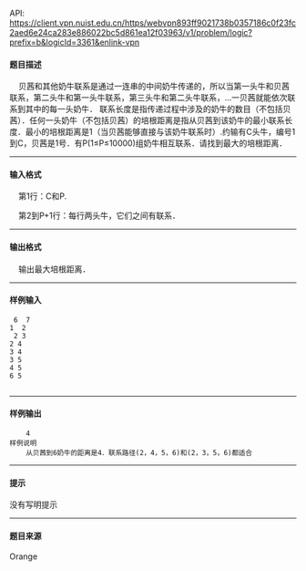 API: https://client.vpn.nuist.edu.cn/https/webvpn893ff9021738b0357186c0f23fc2aed6e24ca283e886022bc5d861ea12f03963/v1/problem/logic?prefix=b&logicId=3361&enlink-vpn

#### 题目描述

    贝茜和其他奶牛联系是通过一连串的中间奶牛传递的，所以当第一头牛和贝茜联系，第二头牛和第一头牛联系，第三头牛和第二头牛联系，…一贝茜就能依次联系到其中的每一头奶牛． 联系长度是指传递过程中涉及的奶牛的数目（不包括贝茜）．任何一头奶牛（不包括贝茜）的培根距离是指从贝茜到该奶牛的最小联系长度．最小的培根距离是1（当贝茜能够直接与该奶牛联系时）.约输有C头牛，编号1到C，贝茜是1号．有P(1≤P≤10000)组奶牛相互联系．请找到最大的培根距离．

---

#### 输入格式

    第1行：C和P.

    第2到P+1行：每行两头牛，它们之间有联系．

---

#### 输出格式

    输出最大培根距离．

---

#### 样例输入
```
 6  7
1  2
 2 3
2 4
3 4
3 5
4 5
6 5 
 

```

---

#### 样例输出
```
    4
样例说明
    从贝茜到6奶牛的距离是4．联系路径(2，4，5，6)和(2，3，5，6)都适合
```

---

#### 提示

没有写明提示

---

#### 题目来源

Orange